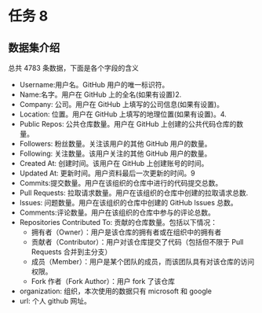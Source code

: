 # 任务 8


## 数据集介绍

总共 4783 条数据，下面是各个字段的含义

- Username:用户名。GitHub 用户的唯一标识符。
- Name:名字。用户在 GitHub 上的全名(如果有设置)2.
- Company: 公司。用户在 GitHub 上填写的公司信息(如果有设置)。
- Location: 位置。用户在 GitHub 上填写的地理位置(如果有设置)。4.
- Public Repos: 公共仓库数量。用户在 GitHub 上创建的公共代码仓库的数量。
- Followers: 粉丝数量。关注该用户的其他 GitHub 用户的数量。
- Following: 关注数量。该用户关注的其他 GitHub 用户的数量。
- Created At: 创建时间。该用户在 GitHub 上创建账号的时间。
- Updated At: 更新时间。用户资料最后一次更新的时间。9
- Commits:提交数量。用户在该组织的仓库中进行的代码提交总数。
- Pull Requests: 拉取请求数量。用户在该组织的仓库中创建的拉取请求总数.
- lssues: 问题数量。用户在该组织的仓库中创建的 GitHub lssues 总数。
- Comments:评论数量。用户在该组织的仓库中参与的评论总数。
- Repositories Contributed To: 贡献的仓库数量。包括以下情况：
  - 拥有者（Owner）：用户是该仓库的拥有者或在组织中的拥有者
  - 贡献者（Contributor）：用户对该仓库提交了代码（包括但不限于 Pull Requests 合并到主分支）
  - 成员（Member）：用户是某个团队的成员，而该团队具有对该仓库的访问权限。
  - Fork 作者（Fork Author）：用户 fork 了该仓库
- organization: 组织，本次使用的数据只有 microsoft 和 google
- url: 个人 github 网址。
